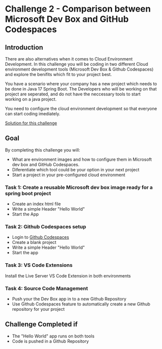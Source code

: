 # Challenge 2 - Comparison between Microsoft Dev Box and GitHub Codespaces

## Introduction

There are also alternatives when it comes to Cloud Environment Development. 
In this challenge you will be coding in two different Cloud environment development tools (Microsoft Dev Box & Github Codespaces)
and explore the benifits which fit to your project best. 


You have a scenario where your company has a new project which needs to be done in Java 17 Spring Boot. The Developers who will be working on that project
are seperated, and do not have the neccessary tools to start working on a java project. 

You need to configure the cloud environment development so that everyone can start coding imediately.

[Solution for this challenge](../solutionguide/02-Comparison-between-Microsoft-Dev-Box-and-Github-Codespaces-Solution.md)

## Goal 

By completing this challenge you will: 

- What are environment images and how to configure them in Microsoft dev box and GitHub Codespaces.
- Diferentiate which tool could be your option in your next project
- Start a project in your pre-configured cloud environment


### Task 1: Create a reusable Microsoft dev box image ready for a spring boot project

- Create an index html file
- Write a simple Header "Hello World"
- Start the App 

### Task 2: Github Codespaces setup

- Login to [Github Codespaces](https://github.com/features/codespaces)
- Create a blank project
- Write a simple Header "Hello World"
- Start the app

### Task 3: VS Code Extensions

Install the Live Server VS Code Extension in both environments

### Task 4: Source Code Management

- Push your the Dev Box app in to a new Github Repository
- Use Github Codespaces feature to automatically create a new Github repository for your project

## Challenge Completed if

- The "Hello World" app runs on both tools
- Code is pushed in a Github Repository
